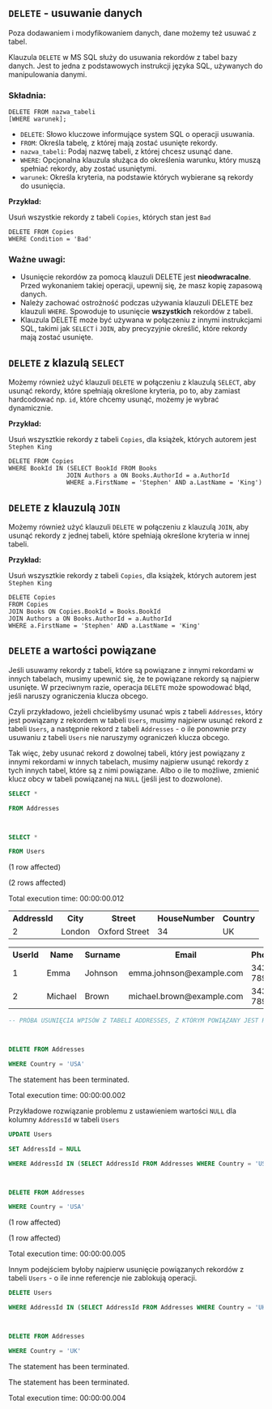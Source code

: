 ## `DELETE` - usuwanie danych

Poza dodawaniem i modyfikowaniem danych, dane możemy też usuwać z tabel.

Klauzula `DELETE` w MS SQL służy do usuwania rekordów z tabel bazy danych. Jest to jedna z podstawowych instrukcji języka SQL, używanych do manipulowania danymi.

### Składnia:

```
DELETE FROM nazwa_tabeli
[WHERE warunek];

```

- `DELETE`: Słowo kluczowe informujące system SQL o operacji usuwania.
- `FROM`: Określa tabelę, z której mają zostać usunięte rekordy.
- `nazwa_tabeli`: Podaj nazwę tabeli, z której chcesz usunąć dane.
- `WHERE`: Opcjonalna klauzula służąca do określenia warunku, który muszą spełniać rekordy, aby zostać usuniętymi.
- `warunek`: Określa kryteria, na podstawie których wybierane są rekordy do usunięcia.

**Przykład:**

Usuń wszystkie rekordy z tabeli `Copies`, których stan jest `Bad`

```
DELETE FROM Copies
WHERE Condition = 'Bad'

```

### Ważne uwagi:

- Usunięcie rekordów za pomocą klauzuli DELETE jest **nieodwracalne**. Przed wykonaniem takiej operacji, upewnij się, że masz kopię zapasową danych.
- Należy zachować ostrożność podczas używania klauzuli DELETE bez klauzuli `WHERE`. Spowoduje to usunięcie **wszystkich** rekordów z tabeli.
- Klauzula DELETE może być używana w połączeniu z innymi instrukcjami SQL, takimi jak `SELECT` i `JOIN`, aby precyzyjnie określić, które rekordy mają zostać usunięte.

## `DELETE` z klazulą `SELECT`

Możemy również użyć klauzuli `DELETE` w połączeniu z klauzulą `SELECT`, aby usunąć rekordy, które spełniają określone kryteria, po to, aby zamiast hardcodować np. `id`, które chcemy usunąć, możemy je wybrać dynamicznie.

**Przykład:**

Usuń wszysztkie rekordy z tabeli `Copies`, dla książek, których autorem jest `Stephen King`

```
DELETE FROM Copies
WHERE BookId IN (SELECT BookId FROM Books
                JOIN Authors a ON Books.AuthorId = a.AuthorId
                WHERE a.FirstName = 'Stephen' AND a.LastName = 'King')

```

## `DELETE` z klauzulą `JOIN`

Możemy również użyć klauzuli `DELETE` w połączeniu z klauzulą `JOIN`, aby usunąć rekordy z jednej tabeli, które spełniają określone kryteria w innej tabeli.

**Przykład:**

Usuń wszysztkie rekordy z tabeli `Copies`, dla książek, których autorem jest `Stephen King`

```
DELETE Copies
FROM Copies
JOIN Books ON Copies.BookId = Books.BookId
JOIN Authors a ON Books.AuthorId = a.AuthorId
WHERE a.FirstName = 'Stephen' AND a.LastName = 'King'

```

## `DELETE` a wartości powiązane

Jeśli usuwamy rekordy z tabeli, które są powiązane z innymi rekordami w innych tabelach, musimy upewnić się, że te powiązane rekordy są najpierw usunięte. W przeciwnym razie, operacja `DELETE` może spowodować błąd, jeśli naruszy ograniczenia klucza obcego.

Czyli przykładowo, jeżeli chcielibyśmy usunać wpis z tabeli `Addresses`, który jest powiązany z rekordem w tabeli `Users`, musimy najpierw usunąć rekord z tabeli `Users`, a następnie rekord z tabeli `Addresses` - o ile ponownie przy usuwaniu z tabeli `Users` nie naruszymy ograniczeń klucza obcego.

Tak więc, żeby usunać rekord z dowolnej tabeli, który jest powiązany z innymi rekordami w innych tabelach, musimy najpierw usunąć rekordy z tych innych tabel, które są z nimi powiązane. Albo o ile to możliwe, zmienić klucz obcy w tabeli powiązanej na `NULL` (jeśli jest to dozwolone).


```sql
SELECT * 
FROM Addresses

SELECT *
FROM Users
```


(1 row affected)



(2 rows affected)



Total execution time: 00:00:00.012





<table><tr><th>AddressId</th><th>City</th><th>Street</th><th>HouseNumber</th><th>Country</th></tr><tr><td>2</td><td>London</td><td>Oxford Street</td><td>34</td><td>UK</td></tr></table>






<table><tr><th>UserId</th><th>Name</th><th>Surname</th><th>Email</th><th>PhoneNumber</th><th>AddressId</th></tr><tr><td>1</td><td>Emma</td><td>Johnson</td><td>emma.johnson@example.com</td><td>343-456-789</td><td>NULL</td></tr><tr><td>2</td><td>Michael</td><td>Brown</td><td>michael.brown@example.com</td><td>343-456-789</td><td>2</td></tr></table>




```sql
-- PRÓBA USUNIĘCIA WPISÓW Z TABELI ADDRESSES, Z KTÓRYM POWIĄZANY JEST REKORD Z TABELI USERS

DELETE FROM Addresses
WHERE Country = 'USA'
```




The statement has been terminated.



Total execution time: 00:00:00.002


Przykładowe rozwiązanie problemu z ustawieniem wartości `NULL` dla kolumny `AddressId` w tabeli `Users`


```sql
UPDATE Users
SET AddressId = NULL
WHERE AddressId IN (SELECT AddressId FROM Addresses WHERE Country = 'USA')

DELETE FROM Addresses
WHERE Country = 'USA'
```


(1 row affected)



(1 row affected)



Total execution time: 00:00:00.005


Innym podejściem byłoby najpierw usunięcie powiązanych rekordów z tabeli `Users` - o ile inne referencje nie zablokują operacji.


```sql
DELETE Users
WHERE AddressId IN (SELECT AddressId FROM Addresses WHERE Country = 'UK')

DELETE FROM Addresses
WHERE Country = 'UK'
```




The statement has been terminated.





The statement has been terminated.



Total execution time: 00:00:00.004

